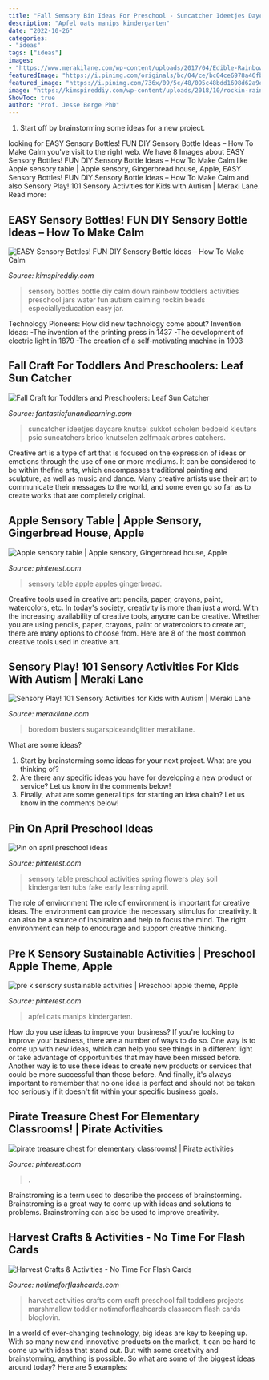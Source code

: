 ```yaml
---
title: "Fall Sensory Bin Ideas For Preschool - Suncatcher Ideetjes Daycare Knutsel Sukkot Scholen Bedoeld Kleuters Psic Suncatchers Brico Knutselen Zelfmaak Arbres Catchers"
description: "Apfel oats manips kindergarten"
date: "2022-10-26"
categories:
- "ideas"
tags: ["ideas"]
images:
- "https://www.merakilane.com/wp-content/uploads/2017/04/Edible-Rainbow-Sensory-Bin.jpg"
featuredImage: "https://i.pinimg.com/originals/bc/04/ce/bc04ce6978a46fbefa3a54016eedabff.jpg"
featured_image: "https://i.pinimg.com/736x/09/5c/48/095c48bdd1698d62a9e4c18c04a3c1f0.jpg"
image: "https://kimspireddiy.com/wp-content/uploads/2018/10/rockin-rainbow-757344983.jpg"
ShowToc: true
author: "Prof. Jesse Berge PhD"
---
```



1. Start off by brainstorming some ideas for a new project.

	

		
looking for EASY Sensory Bottles! FUN DIY Sensory Bottle Ideas – How To Make Calm you've visit to the right web. We have 8 Images about EASY Sensory Bottles! FUN DIY Sensory Bottle Ideas – How To Make Calm like Apple sensory table | Apple sensory, Gingerbread house, Apple, EASY Sensory Bottles! FUN DIY Sensory Bottle Ideas – How To Make Calm and also Sensory Play! 101 Sensory Activities for Kids with Autism | Meraki Lane. Read more:
		
    
## EASY Sensory Bottles! FUN DIY Sensory Bottle Ideas – How To Make Calm

<img loading=lazy src="https://kimspireddiy.com/wp-content/uploads/2018/10/rockin-rainbow-757344983.jpg" onerror="this.onerror=null;this.src='https://tse2.mm.bing.net/th?id=OIP.7W1ZpT_3vHutXSOWaz8ACwHaJ7&amp;pid=15.1';" alt="EASY Sensory Bottles! FUN DIY Sensory Bottle Ideas – How To Make Calm">

_Source: kimspireddiy.com_

>sensory bottles bottle diy calm down rainbow toddlers activities preschool jars water fun autism calming rockin beads especiallyeducation easy jar. 

	

Technology Pioneers: How did new technology come about?
Invention Ideas: 
-The invention of the printing press in 1437 
-The development of electric light in 1879 
-The creation of a self-motivating machine in 1903

    
## Fall Craft For Toddlers And Preschoolers: Leaf Sun Catcher

<img loading=lazy src="https://www.fantasticfunandlearning.com/wp-content/uploads/2012/10/Fall-Craft.jpg" onerror="this.onerror=null;this.src='https://tse3.mm.bing.net/th?id=OIP.KUXRS1U5EZvSShziMEkE9gHaLp&amp;pid=15.1';" alt="Fall Craft for Toddlers and Preschoolers: Leaf Sun Catcher">

_Source: fantasticfunandlearning.com_

>suncatcher ideetjes daycare knutsel sukkot scholen bedoeld kleuters psic suncatchers brico knutselen zelfmaak arbres catchers. 

	

Creative art is a type of art that is focused on the expression of ideas or emotions through the use of one or more mediums. It can be considered to be within thefine arts, which encompasses traditional painting and sculpture, as well as music and dance. Many creative artists use their art to communicate their messages to the world, and some even go so far as to create works that are completely original.

    
## Apple Sensory Table | Apple Sensory, Gingerbread House, Apple

<img loading=lazy src="https://i.pinimg.com/originals/bc/04/ce/bc04ce6978a46fbefa3a54016eedabff.jpg" onerror="this.onerror=null;this.src='https://tse2.mm.bing.net/th?id=OIP.Si31jTSokFZcv3VEA2CAjwHaJ4&amp;pid=15.1';" alt="Apple sensory table | Apple sensory, Gingerbread house, Apple">

_Source: pinterest.com_

>sensory table apple apples gingerbread. 

	

Creative tools used in creative art: pencils, paper, crayons, paint, watercolors, etc.
In today's society, creativity is more than just a word. With the increasing availability of creative tools, anyone can be creative. Whether you are using pencils, paper, crayons, paint or watercolors to create art, there are many options to choose from. Here are 8 of the most common creative tools used in creative art.

    
## Sensory Play! 101 Sensory Activities For Kids With Autism | Meraki Lane

<img loading=lazy src="https://www.merakilane.com/wp-content/uploads/2017/04/Edible-Rainbow-Sensory-Bin.jpg" onerror="this.onerror=null;this.src='https://tse4.mm.bing.net/th?id=OIP.49XisYt1AhwWb8JoKvvR-AHaLH&amp;pid=15.1';" alt="Sensory Play! 101 Sensory Activities for Kids with Autism | Meraki Lane">

_Source: merakilane.com_

>boredom busters sugarspiceandglitter merakilane. 

	

What are some ideas?
1. Start by brainstorming some ideas for your next project. What are you thinking of?
2. Are there any specific ideas you have for developing a new product or service? Let us know in the comments below!
3. Finally, what are some general tips for starting an idea chain? Let us know in the comments below!

    
## Pin On April Preschool Ideas

<img loading=lazy src="https://i.pinimg.com/736x/09/5c/48/095c48bdd1698d62a9e4c18c04a3c1f0.jpg" onerror="this.onerror=null;this.src='https://tse3.mm.bing.net/th?id=OIP.YcS3VEDlzHBiJkI4SP8rfAHaJ3&amp;pid=15.1';" alt="Pin on april preschool ideas">

_Source: pinterest.com_

>sensory table preschool activities spring flowers play soil kindergarten tubs fake early learning april. 

	

The role of environment
The role of environment is important for creative ideas. The environment can provide the necessary stimulus for creativity. It can also be a source of inspiration and help to focus the mind. The right environment can help to encourage and support creative thinking.

    
## Pre K Sensory Sustainable Activities | Preschool Apple Theme, Apple

<img loading=lazy src="https://i.pinimg.com/736x/c4/98/f0/c498f0d6a3627bb2d1ae21f6f4c30600.jpg" onerror="this.onerror=null;this.src='https://tse2.mm.bing.net/th?id=OIP.mBWmHAYeQLKc_hvd6cxdygHaJ3&amp;pid=15.1';" alt="pre k sensory sustainable activities | Preschool apple theme, Apple">

_Source: pinterest.com_

>apfel oats manips kindergarten. 

	

How do you use ideas to improve your business?
If you're looking to improve your business, there are a number of ways to do so. One way is to come up with new ideas, which can help you see things in a different light or take advantage of opportunities that may have been missed before. Another way is to use these ideas to create new products or services that could be more successful than those before. And finally, it's always important to remember that no one idea is perfect and should not be taken too seriously if it doesn't fit within your specific business goals.

    
## Pirate Treasure Chest For Elementary Classrooms! | Pirate Activities

<img loading=lazy src="https://i.pinimg.com/736x/8e/36/a2/8e36a2f1650b068807eb207a786d9793.jpg" onerror="this.onerror=null;this.src='https://tse4.mm.bing.net/th?id=OIP.3u5vhqeo167JTX3swfTDDQHaJ4&amp;pid=15.1';" alt="pirate treasure chest for elementary classrooms! | Pirate activities">

_Source: pinterest.com_

>. 

	

Brainstroming is a term used to describe the process of brainstorming. Brainstroming is a great way to come up with ideas and solutions to problems. Brainstroming can also be used to improve creativity.

    
## Harvest Crafts &amp; Activities - No Time For Flash Cards

<img loading=lazy src="https://www.notimeforflashcards.com/wp-content/uploads/2014/10/marshmallow-harvest-corn-.jpg" onerror="this.onerror=null;this.src='https://tse3.mm.bing.net/th?id=OIP.R_lL5Jg2An6ES6Lbthz-HgAAAA&amp;pid=15.1';" alt="Harvest Crafts &amp; Activities - No Time For Flash Cards">

_Source: notimeforflashcards.com_

>harvest activities crafts corn craft preschool fall toddlers projects marshmallow toddler notimeforflashcards classroom flash cards bloglovin. 

	

In a world of ever-changing technology, big ideas are key to keeping up. With so many new and innovative products on the market, it can be hard to come up with ideas that stand out. But with some creativity and brainstorming, anything is possible. So what are some of the biggest ideas around today? Here are 5 examples: 


